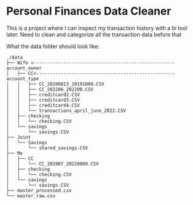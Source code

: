 # Personal Finances Data Cleaner

This is a project where I can inspect my transaction history with a bi tool later. Need to clean and categorize all the transaction data before that

What the data folder should look like:
```
./data
├── Wife <----------------------------------------------------account_owner
│   ├── CC<---------------------------------------------------account_type
│   │   ├── CC_20190813_20191009.CSV
│   │   ├── CC_202206_202208.CSV
│   │   ├── creditcard2.CSV
│   │   ├── creditcard3.CSV
│   │   ├── creditcard4.CSV
│   │   └── transactions_april_june_2022.CSV
│   ├── checking
│   │   └── checking.CSV
│   └── savings
│       └── savings.CSV
├── Joint
│   └── Savings
│       └── shared_savings.CSV
├── Me
│   ├── CC
│   │   └── CC_201907_20220809.CSV
│   ├── checking
│   │   └── checking.CSV
│   └── savings
│       └── savings.CSV
├── master_processed.csv
└── master_raw.csv
```
